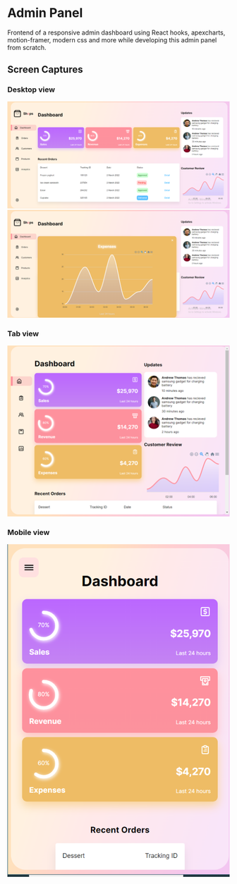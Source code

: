 # Admin Panel

Frontend of a responsive admin dashboard using
React hooks, apexcharts, motion-framer, modern css
and more while developing this admin panel from
scratch.

## Screen Captures

### Desktop view

<img src="/src/imgs/1.png" alt="Alt text" title="Optional title">
<img src="/src/imgs/2.png" alt="Alt text" title="Optional title">

### Tab view

<img src="/src/imgs/3.png" alt="Alt text" title="Optional title">

### Mobile view

<img src="/src/imgs/4.png" alt="Alt text" title="Optional title">

